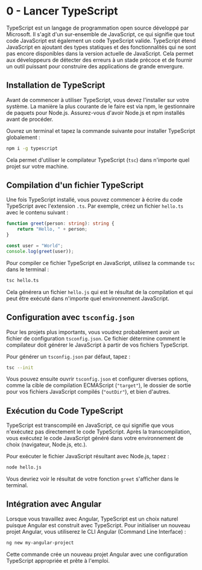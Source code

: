 # 0 - Lancer TypeScript

TypeScript est un langage de programmation open source développé par Microsoft. Il s'agit d'un sur-ensemble de JavaScript, ce qui signifie que tout code JavaScript est également un code TypeScript valide. TypeScript étend JavaScript en ajoutant des types statiques et des fonctionnalités qui ne sont pas encore disponibles dans la version actuelle de JavaScript. Cela permet aux développeurs de détecter des erreurs à un stade précoce et de fournir un outil puissant pour construire des applications de grande envergure.

## Installation de TypeScript

Avant de commencer à utiliser TypeScript, vous devez l'installer sur votre système. La manière la plus courante de le faire est via npm, le gestionnaire de paquets pour Node.js. Assurez-vous d'avoir Node.js et npm installés avant de procéder.

Ouvrez un terminal et tapez la commande suivante pour installer TypeScript globalement :

```bash
npm i -g typescript
```

Cela permet d'utiliser le compilateur TypeScript (`tsc`) dans n'importe quel projet sur votre machine.

## Compilation d'un fichier TypeScript

Une fois TypeScript installé, vous pouvez commencer à écrire du code TypeScript avec l'extension `.ts`. Par exemple, créez un fichier `hello.ts` avec le contenu suivant :

```ts
function greet(person: string): string {
    return "Hello, " + person;
}

const user = "World";
console.log(greet(user));
```

Pour compiler ce fichier TypeScript en JavaScript, utilisez la commande `tsc` dans le terminal :

```bash
tsc hello.ts
```

Cela générera un fichier `hello.js` qui est le résultat de la compilation et qui peut être exécuté dans n'importe quel environnement JavaScript.

## Configuration avec `tsconfig.json`

Pour les projets plus importants, vous voudrez probablement avoir un fichier de configuration `tsconfig.json`. Ce fichier détermine comment le compilateur doit générer le JavaScript à partir de vos fichiers TypeScript.

Pour générer un `tsconfig.json` par défaut, tapez :

```bash
tsc --init
```

Vous pouvez ensuite ouvrir `tsconfig.json` et configurer diverses options, comme la cible de compilation ECMAScript (`"target"`), le dossier de sortie pour vos fichiers JavaScript compilés (`"outDir"`), et bien d'autres.

## Exécution du Code TypeScript

TypeScript est transcompilé en JavaScript, ce qui signifie que vous n'exécutez pas directement le code TypeScript. Après la transcompilation, vous exécutez le code JavaScript généré dans votre environnement de choix (navigateur, Node.js, etc.).

Pour exécuter le fichier JavaScript résultant avec Node.js, tapez :

```bash
node hello.js
```

Vous devriez voir le résultat de votre fonction `greet` s'afficher dans le terminal.

## Intégration avec Angular

Lorsque vous travaillez avec Angular, TypeScript est un choix naturel puisque Angular est construit avec TypeScript. Pour initialiser un nouveau projet Angular, vous utiliserez le CLI Angular (Command Line Interface) :

```bash
ng new my-angular-project
```

Cette commande crée un nouveau projet Angular avec une configuration TypeScript appropriée et prête à l'emploi.
